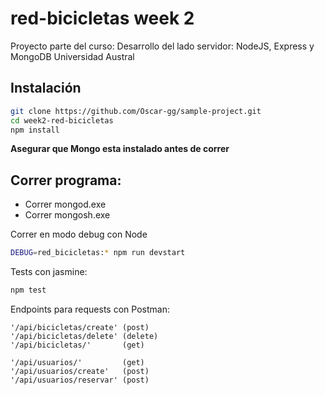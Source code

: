 # red-bicicletas week 2

Proyecto parte del curso:
Desarrollo del lado servidor: NodeJS, Express y MongoDB
Universidad Austral

## Instalación
```bash
git clone https://github.com/Oscar-gg/sample-project.git
cd week2-red-bicicletas
npm install
```
**Asegurar que Mongo esta instalado antes de correr**

## Correr programa:

- Correr mongod.exe
- Correr mongosh.exe

Correr en modo debug con Node
```bash
DEBUG=red_bicicletas:* npm run devstart
```

Tests con jasmine:
```bash
npm test
```

Endpoints para requests con Postman:
```
'/api/bicicletas/create' (post)
'/api/bicicletas/delete' (delete)
'/api/bicicletas/'       (get)

'/api/usuarios/'         (get)
'/api/usuarios/create'   (post)
'/api/usuarios/reservar' (post)
```
